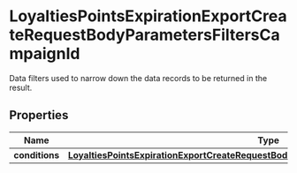 

# LoyaltiesPointsExpirationExportCreateRequestBodyParametersFiltersCampaignId

Data filters used to narrow down the data records to be returned in the result.

## Properties

| Name | Type | Description |
|------------ | ------------- | ------------- |
|**conditions** | [**LoyaltiesPointsExpirationExportCreateRequestBodyParametersFiltersCampaignIdConditions**](LoyaltiesPointsExpirationExportCreateRequestBodyParametersFiltersCampaignIdConditions.md) |  |



